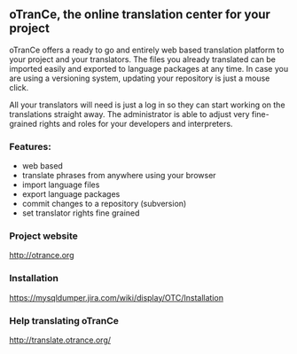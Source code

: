 ## oTranCe, the online translation center for your project

oTranCe offers a ready to go and entirely web based translation platform to your project and your translators. The files you already translated can be imported easily and exported to language packages at any time. In case you are using a versioning system, updating your repository is just a mouse click.

All your translators will need is just a log in so they can start working on the translations straight away. The administrator is able to adjust very fine-grained rights and roles for your developers and interpreters.

### Features:
* web based
* translate phrases from anywhere using your browser
* import language files
* export language packages
* commit changes to a repository (subversion)
* set translator rights fine grained

### Project website
http://otrance.org

### Installation
https://mysqldumper.jira.com/wiki/display/OTC/Installation

### Help translating oTranCe
http://translate.otrance.org/
